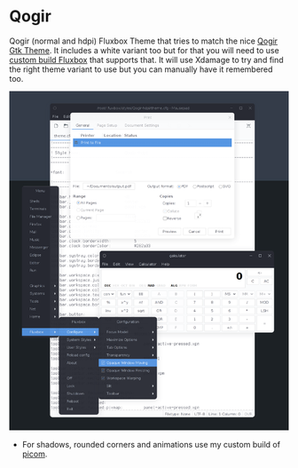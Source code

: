 # Qogir
Qogir (normal and hdpi) Fluxbox Theme that tries to match the nice [Qogir Gtk Theme](https://github.com/vinceliuice/Qogir-theme). It includes a white variant too but for that you will need to use [custom build Fluxbox](https://github.com/pijulius/fluxbox) that supports that. It will use Xdamage to try and find the right theme variant to use but you can manually have it remembered too.

![Qogir Screenshot](https://github.com/pijulius/fluxbox-themes/blob/main/qogir.png)

* For shadows, rounded corners and animations use my custom build of [picom](https://github.com/pijulius/picom).
